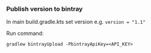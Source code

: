 ### Publish version to bintray

In main build.gradle.kts set version e.g. 
`version = "1.1"`

Run command:

`gradlew bintrayUpload -PbintrayApiKey=<API_KEY>`